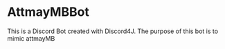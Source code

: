 # AttmayMBBot
This is a Discord Bot created with Discord4J. The purpose of this bot is to mimic attmayMB
